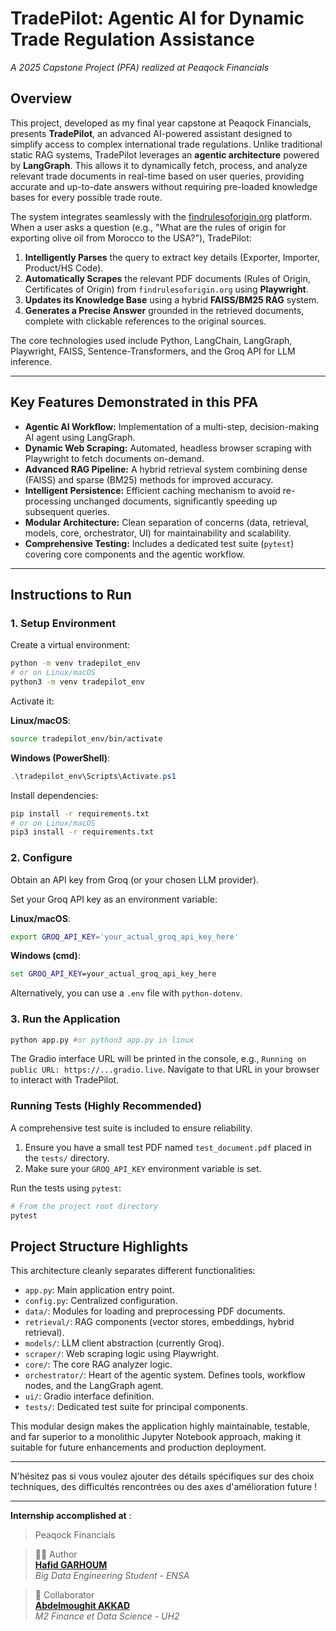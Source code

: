 # TradePilot: Agentic AI for Dynamic Trade Regulation Assistance
*A 2025 Capstone Project (PFA) realized at Peaqock Financials*

## Overview

This project, developed as my final year capstone at Peaqock Financials, presents **TradePilot**, an advanced AI-powered assistant designed to simplify access to complex international trade regulations. Unlike traditional static RAG systems, TradePilot leverages an **agentic architecture** powered by **LangGraph**. This allows it to dynamically fetch, process, and analyze relevant trade documents in real-time based on user queries, providing accurate and up-to-date answers without requiring pre-loaded knowledge bases for every possible trade route.

The system integrates seamlessly with the [findrulesoforigin.org](https://findrulesoforigin.org/) platform. When a user asks a question (e.g., "What are the rules of origin for exporting olive oil from Morocco to the USA?"), TradePilot:

1. **Intelligently Parses** the query to extract key details (Exporter, Importer, Product/HS Code).
2. **Automatically Scrapes** the relevant PDF documents (Rules of Origin, Certificates of Origin) from `findrulesoforigin.org` using **Playwright**.
3. **Updates its Knowledge Base** using a hybrid **FAISS/BM25 RAG** system.
4. **Generates a Precise Answer** grounded in the retrieved documents, complete with clickable references to the original sources.

The core technologies used include Python, LangChain, LangGraph, Playwright, FAISS, Sentence-Transformers, and the Groq API for LLM inference.

---

## Key Features Demonstrated in this PFA

* **Agentic AI Workflow:** Implementation of a multi-step, decision-making AI agent using LangGraph.
* **Dynamic Web Scraping:** Automated, headless browser scraping with Playwright to fetch documents on-demand.
* **Advanced RAG Pipeline:** A hybrid retrieval system combining dense (FAISS) and sparse (BM25) methods for improved accuracy.
* **Intelligent Persistence:** Efficient caching mechanism to avoid re-processing unchanged documents, significantly speeding up subsequent queries.
* **Modular Architecture:** Clean separation of concerns (data, retrieval, models, core, orchestrator, UI) for maintainability and scalability.
* **Comprehensive Testing:** Includes a dedicated test suite (`pytest`) covering core components and the agentic workflow.

---

## Instructions to Run

### 1. Setup Environment

Create a virtual environment:

```bash
python -m venv tradepilot_env
# or on Linux/macOS
python3 -m venv tradepilot_env
```

Activate it:

**Linux/macOS**:
```bash
source tradepilot_env/bin/activate
```

**Windows (PowerShell)**:
```powershell
.\tradepilot_env\Scripts\Activate.ps1
```

Install dependencies:

```bash
pip install -r requirements.txt
# or on Linux/macOS
pip3 install -r requirements.txt
```

### 2. Configure

Obtain an API key from Groq (or your chosen LLM provider).

Set your Groq API key as an environment variable:

**Linux/macOS**:
```bash
export GROQ_API_KEY='your_actual_groq_api_key_here'
```

**Windows (cmd)**:
```cmd
set GROQ_API_KEY=your_actual_groq_api_key_here
```

Alternatively, you can use a `.env` file with `python-dotenv`.

### 3. Run the Application

```bash
python app.py #or python3 app.py in linux
```

The Gradio interface URL will be printed in the console, e.g., `Running on public URL: https://...gradio.live`.
Navigate to that URL in your browser to interact with TradePilot.

### Running Tests (Highly Recommended)

A comprehensive test suite is included to ensure reliability.

1. Ensure you have a small test PDF named `test_document.pdf` placed in the `tests/` directory.
2. Make sure your `GROQ_API_KEY` environment variable is set.

Run the tests using `pytest`:

```bash
# From the project root directory
pytest
```

## Project Structure Highlights

This architecture cleanly separates different functionalities:

* `app.py`: Main application entry point.
* `config.py`: Centralized configuration.
* `data/`: Modules for loading and preprocessing PDF documents.
* `retrieval/`: RAG components (vector stores, embeddings, hybrid retrieval).
* `models/`: LLM client abstraction (currently Groq).
* `scraper/`: Web scraping logic using Playwright.
* `core/`: The core RAG analyzer logic.
* `orchestrator/`: Heart of the agentic system. Defines tools, workflow nodes, and the LangGraph agent.
* `ui/`: Gradio interface definition.
* `tests/`: Dedicated test suite for principal components.

This modular design makes the application highly maintainable, testable, and far superior to a monolithic Jupyter Notebook approach, making it suitable for future enhancements and production deployment.

---

N'hésitez pas si vous voulez ajouter des détails spécifiques sur des choix techniques, des difficultés rencontrées ou des axes d'amélioration future !

---


**Internship accomplished at**  :
> Peaqock Financials

> 👨‍💻 Author  
**[Hafid GARHOUM](https://www.linkedin.com/in/hafid-garhoum/)**  
*Big Data Engineering Student - ENSA*


> 🤝 Collaborator  
**[Abdelmoughit AKKAD](https://www.linkedin.com/in/abdelmoughit-akkad-b381b7244/?originalSubdomain=ma)**  
*M2 Finance et Data Science - UH2*
